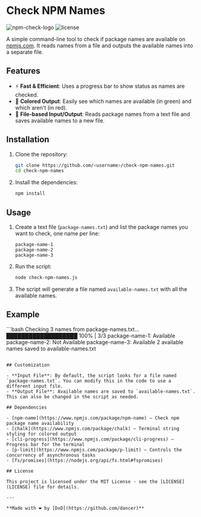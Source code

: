 
# Check NPM Names

![npm-check-logo](https://img.shields.io/npm/v/npm-name) ![license](https://img.shields.io/github/license/<username>/check-npm-names)

A simple command-line tool to check if package names are available on [npmjs.com](https://npmjs.com). It reads names from a file and outputs the available names into a separate file.

## Features

- ⚡️ **Fast & Efficient**: Uses a progress bar to show status as names are checked.
- 🎨 **Colored Output**: Easily see which names are available (in green) and which aren't (in red).
- 📝 **File-based Input/Output**: Reads package names from a text file and saves available names to a new file.

## Installation

1. Clone the repository:
   ```bash
   git clone https://github.com/<username>/check-npm-names.git
   cd check-npm-names
   ```

2. Install the dependencies:
   ```bash
   npm install
   ```

## Usage

1. Create a text file (`package-names.txt`) and list the package names you want to check, one name per line:
   ```
   package-name-1
   package-name-2
   package-name-3
   ```

2. Run the script:
   ```bash
   node check-npm-names.js
   ```

3. The script will generate a file named `available-names.txt` with all the available names.

## Example

\`\`\`bash
Checking 3 names from package-names.txt...
  ███████████████████ 100% | 3/3
  package-name-1: Available
  package-name-2: Not Available
  package-name-3: Available
2 available names saved to available-names.txt
```

## Customization

- **Input File**: By default, the script looks for a file named `package-names.txt`. You can modify this in the code to use a different input file.
- **Output File**: Available names are saved to `available-names.txt`. This can also be changed in the script as needed.

## Dependencies

- [npm-name](https://www.npmjs.com/package/npm-name) — Check npm package name availability
- [chalk](https://www.npmjs.com/package/chalk) — Terminal string styling for colored output
- [cli-progress](https://www.npmjs.com/package/cli-progress) — Progress bar for the terminal
- [p-limit](https://www.npmjs.com/package/p-limit) — Controls the concurrency of asynchronous tasks
- [fs/promises](https://nodejs.org/api/fs.html#fspromises)

## License

This project is licensed under the MIT License - see the [LICENSE](LICENSE) file for details.

---

**Made with ❤️ by [DxD](https://github.com/dancer)**
